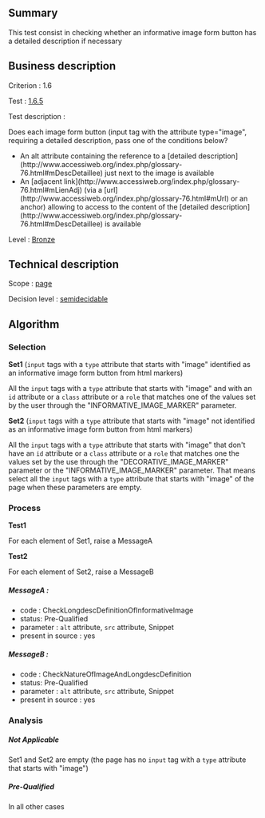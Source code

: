 ## Summary

This test consist in checking whether an informative image form button has a detailed description if necessary

## Business description

Criterion : 1.6

Test : [1.6.5](http://www.accessiweb.org/index.php/accessiweb-22-english-version.html#test-1-6-5)

Test description :

Does each image form button (input tag with the attribute type=&quot;image&quot;, requiring a detailed description, pass one of the conditions below? 
<ul> 
 <li> An alt attribute containing the reference to a [detailed description](http://www.accessiweb.org/index.php/glossary-76.html#mDescDetaillee) just next to the image is available</li> 
 <li> An [adjacent link](http://www.accessiweb.org/index.php/glossary-76.html#mLienAdj) (via a [url](http://www.accessiweb.org/index.php/glossary-76.html#mUrl) or an anchor) allowing to access to the content of the [detailed description](http://www.accessiweb.org/index.php/glossary-76.html#mDescDetaillee) is available</li> 
</ul>

Level : [Bronze](/en/category/rules-design/accessiweb-11/level/bronze)

## Technical description

Scope : [page](/en/category/rules-design/accessiweb-11/scope/page)

Decision level : [semidecidable](/en/category/rules-design/accessiweb-11/decision-level/semidecidable)


## Algorithm

### Selection

**Set1** (`input` tags with a `type` attribute that starts with "image" identified as an informative image form button from html markers)

All the `input` tags with a `type` attribute that starts with "image" and with an `id` attribute or a `class` attribute or a `role` that matches one of the values set by the user through the "INFORMATIVE_IMAGE_MARKER" parameter.

**Set2** (`input` tags with a `type` attribute that starts with "image" not identified as an informative image form button from html markers)

All the `input` tags with a `type` attribute that starts with "image" that don't have an `id` attribute or a `class` attribute or a `role` that matches one the values set by the use through the "DECORATIVE_IMAGE_MARKER" parameter or the "INFORMATIVE_IMAGE_MARKER" parameter. That means select all the `input` tags with a `type` attribute that starts with "image" of the page when these parameters are empty.

### Process

**Test1**

For each element of Set1, raise a MessageA

**Test2**

For each element of Set2, raise a MessageB

##### MessageA : 

-   code : CheckLongdescDefinitionOfInformativeImage
-   status: Pre-Qualified
-   parameter : `alt` attribute, `src` attribute, Snippet
-   present in source : yes

##### MessageB : 

-   code : CheckNatureOfImageAndLongdescDefinition
-   status: Pre-Qualified
-   parameter : `alt` attribute, `src` attribute, Snippet
-   present in source : yes

### Analysis

##### Not Applicable

Set1 and Set2 are empty (the page has no `input` tag with a `type` attribute that starts with "image")

##### Pre-Qualified

In all other cases
